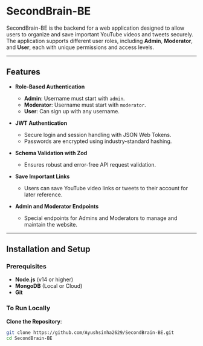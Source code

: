 # SecondBrain-BE

SecondBrain-BE is the backend for a web application designed to allow users to organize and save important YouTube videos and tweets securely. The application supports different user roles, including **Admin**, **Moderator**, and **User**, each with unique permissions and access levels.

---

## Features

- **Role-Based Authentication**  
  - **Admin**: Username must start with `admin`.  
  - **Moderator**: Username must start with `moderator`.  
  - **User**: Can sign up with any username.

- **JWT Authentication**  
  - Secure login and session handling with JSON Web Tokens.  
  - Passwords are encrypted using industry-standard hashing.

- **Schema Validation with Zod**  
  - Ensures robust and error-free API request validation.

- **Save Important Links**  
  - Users can save YouTube video links or tweets to their account for later reference.

- **Admin and Moderator Endpoints**  
  - Special endpoints for Admins and Moderators to manage and maintain the website.

---

## Installation and Setup

### Prerequisites
- **Node.js** (v14 or higher)
- **MongoDB** (Local or Cloud)
- **Git**

### To Run Locally
**Clone the Repository**:
   ```bash
   git clone https://github.com/Ayushsinha2629/SecondBrain-BE.git
   cd SecondBrain-BE
